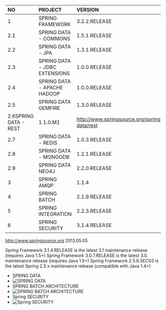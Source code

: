 |NO| PROJECT | VERSION | URL |
|:--|:--|:--|:--|
|1|SPRING FRAMEWORK|3.2.2.RELEASE|http://www.springsource.org/spring-framework|
|2.1|SPRING DATA - COMMONS|1.5.1.RELEASE|http://www.springsource.org/spring-data/commons|
|2.2|SPRING DATA - JPA|1.3.1.RELEASE|http://www.springsource.org/spring-data/jpa|
|2.3|SPRING DATA - JDBC EXTENSIONS|1.0.0.RELEASE|http://www.springsource.org/spring-data/jdbc-extensions|
|2.4|SPRING DATA - APACHE HADOOP|1.0.0.RELEASE|http://www.springsource.org/spring-data/hadoop|
|2.5|SPRING DATA GEMFIRE|1.3.0.RELEASE|http://www.springsource.org/spring-gemfire|
|2.6SPRING DATA - REST|1.1.0.M1|http://www.springsource.org/spring-data/rest|
|2.7|SPRING DATA - REDIS|1.0.3.RELEASE|http://www.springsource.org/spring-data/redis|
|2.8|SPRING DATA - MONGODB|1.2.1.RELEASE|http://www.springsource.org/spring-data/mongodb|
|2.9|SPRING DATA NEO4J|2.2.0.RELEASE|http://www.springsource.org/spring-data/neo4j|
|3|SPRING AMQP|1.1.4|http://www.springsource.org/spring-amqp|
|4|SPRING BATCH|2.1.9.RELEASE|http://www.springsource.org/spring-batch|
|5|SPRING INTEGRATION|2.2.3.RELEASE|http://www.springsource.org/spring-integration|
|6|SPRING SECURITY|3.1.4.RELEASE|http://www.springsource.org/spring-security|

http://www.springsource.org
2013.05.05

Spring Framework 3.1.4.RELEASE is the latest 3.1 maintenance release (requires Java 1.5+)
Spring Framework 3.0.7.RELEASE is the latest 3.0 maintenance release (requires Java 1.5+)
Spring Framework 2.5.6.SEC03 is the latest Spring 2.5.x maintenance release (compatible with Java 1.4+)

- SPRING DATA 
- ![SPRING DATA](http://www.springsource.org/files/imagefield_thumbs/project/images/Project_Data.png)
- SPRING BATCH ARCHITECTURE
- ![SPRING BATCH ARCHITECTURE](http://www.springsource.org/sites/all/themes/s2org11/images/ExecutionEnvironment.gif)
- Spring SECURITY
- ![Spring SECURITY](http://www.springsource.org/files/imagefield_thumbs/project/images/Project_Security.png)